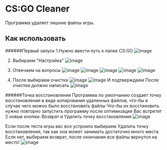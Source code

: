 # CS:GO Cleaner
Программа удаляет лишние файлы игры.
## Как использовать
######Первый запуск
1.Нужно ввести путь к папке CS:GO
![image](https://user-images.githubusercontent.com/49199507/157893661-a6b7e4a2-9694-4985-93b6-c84cafdc22d9.png)


2. Выбираем "Настройка"
![image](https://user-images.githubusercontent.com/49199507/157893953-756717c8-f0ff-47a4-bd4a-207ef89152cd.png)


3. Отвечаем на вопросы
![image](https://user-images.githubusercontent.com/49199507/157894208-1eef485c-a445-48e3-9eee-bde1a6fcab53.png)
![image](https://user-images.githubusercontent.com/49199507/157894253-d64306c2-ee52-4090-9365-8bdad93bad4d.png)
![image](https://user-images.githubusercontent.com/49199507/157894286-089b1658-68ab-451f-833a-bf6918cd4d06.png)
![image](https://user-images.githubusercontent.com/49199507/157894328-4b714e6e-6648-47ea-b118-888dddcd21f0.png)
![image](https://user-images.githubusercontent.com/49199507/157894362-56c7f50f-68f6-4522-a69a-49478c3729a9.png)

4. После выбираем очистка
![image](https://user-images.githubusercontent.com/49199507/157894457-afbbe017-ef1e-40d7-8b8a-f0798e5ec124.png)
![image](https://user-images.githubusercontent.com/49199507/157894572-39cf5725-5100-449c-b911-1e9128bb9f1b.png)
И подтверждаем
После очистки должно написать
![image](https://user-images.githubusercontent.com/49199507/157894792-42111505-cdd0-4af4-b691-16066a631ed7.png)

######Точка восстановления
Программа по умолчанию создает точку восстановления в виде копирования удаленных файлов, что-бы в случае чего можно было восстановить файлы
Что-бы их восстановить нужно повторно запустить программу после оптимизации
Вас встретят 2 новые кнопки: Возврат и Удалить точку восстановления
![image](https://user-images.githubusercontent.com/49199507/157895117-e841fffa-f0fd-4ca2-a482-0ff28a27b044.png)

Если после теста игры вас все устроило выбираем Удалить точку восстановления, так как она может занимать достаточно много места
Если нет, выбираем возврат, после окончания все файлы вернутся на место!
![image](https://user-images.githubusercontent.com/49199507/157895361-664ec2d2-4c0b-4826-93b7-884c4046f13d.png)



